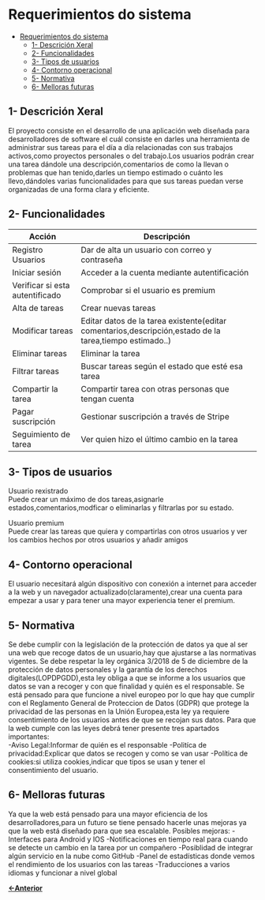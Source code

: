# Requerimientos do sistema

- [Requerimientos do sistema](#requerimientos-do-sistema)
  - [1- Descrición Xeral](#1--descrición-xeral)
  - [2- Funcionalidades](#2--funcionalidades)
  - [3- Tipos de usuarios](#3--tipos-de-usuarios)
  - [4- Contorno operacional](#4--contorno-operacional)
  - [5- Normativa](#5--normativa)
  - [6- Melloras futuras](#6--melloras-futuras)

## 1- Descrición Xeral

El proyecto consiste en el desarrollo de una aplicación web diseñada para desarrolladores de software el cuál consiste en darles una herramienta de administrar sus tareas para el día a día relacionadas con sus trabajos activos,como proyectos personales o del trabajo.Los usuarios podrán crear una tarea dándole una descripción,comentarios de como la llevan o problemas que han tenido,darles un tiempo estimado o cuánto les llevo,dándoles varias funcionalidades para que sus tareas puedan verse organizadas de una forma clara y eficiente.

## 2- Funcionalidades

| Acción  | Descripción    |
|---------|----------------|
| Registro Usuarios | Dar de alta un usuario con correo y contraseña|
| Iniciar sesión | Acceder a la cuenta mediante autentificación |
| Verificar si esta autentificado | Comprobar si el usuario es premium|
| Alta de tareas | Crear nuevas tareas |
| Modificar tareas | Editar datos de la tarea existente(editar comentarios,descripción,estado de la tarea,tiempo estimado..) |
| Eliminar tareas | Eliminar la tarea |
| Filtrar tareas | Buscar tareas según el estado que esté esa tarea |
| Compartir la tarea | Compartir tarea con otras personas que tengan cuenta |
| Pagar suscripción | Gestionar suscripción a través de Stripe |
| Seguimiento de tarea | Ver quien hizo el último cambio en la tarea |


## 3- Tipos de usuarios

Usuario rexistrado  
Puede crear un máximo de dos tareas,asignarle estados,comentarios,modficar o eliminarlas y filtrarlas por su estado.

Usuario premium  
Puede crear las tareas que quiera y compartirlas con otros usuarios y ver los cambios hechos por otros usuarios y añadir amigos

## 4- Contorno operacional

El usuario necesitará algún dispositivo con conexión a internet para acceder a la web y un navegador actualizado(claramente),crear una cuenta para empezar a usar y para tener una mayor experiencia tener el premium.

## 5- Normativa

Se debe cumplir con la legislación de la protección de datos ya que al ser una web que recoge datos de un usuario,hay que ajustarse a las normativas vigentes.
Se debe respetar la ley orgánica 3/2018 de 5 de diciembre de la protección de datos personales y la garantía de los derechos digitales(LOPDPGDD),esta ley obliga a que se informe a los usuarios que datos se van a recoger y con que finalidad y quién es el responsable.
Se está pensado para que funcione a nivel europeo por lo que hay que cumplir con el Reglamento General de Proteccion de Datos (GDPR) que protege la privacidad de las personas en la Unión Europea,esta ley ya requiere consentimiento de los usuarios antes de que se recojan sus datos.
Para que la web cumple con las leyes debrá tener presente tres apartados importantes:  
  -Aviso Legal:Informar de quién es el responsable
  -Politíca de privacidad:Explicar que datos se recogen y como se van usar
  -Política de cookies:si utiliza cookies,indicar que tipos se usan y tener el consentimiento del usuario.

## 6- Melloras futuras

Ya que la web está pensado para una mayor eficiencia de los desarrolladores,para un futuro se tiene pensado hacerle unas mejoras ya que la web está diseñado para que sea escalable.
Posibles mejoras:
-Interfaces para Android y IOS
-Notificaciones en tiempo real para cuando se detecte un cambio en la tarea por un compañero
-Posiblidad de integrar algún servicio en la nube como GitHub
-Panel de estadísticas donde vemos el rendimiento de los usuarios con las tareas
-Traducciones a varios idiomas y funcionar a nivel global

[**<-Anterior**](../../README.md)
